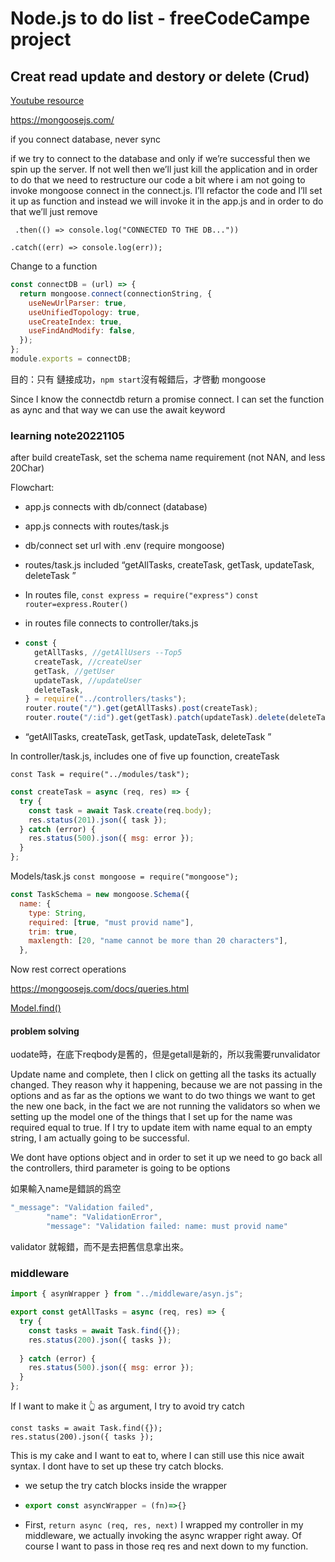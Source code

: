 # Node.js to do list - freeCodeCampe project

## Creat read update and destory or delete (Crud)

[Youtube resource](https://www.youtube.com/watch?v=qwfE7fSVaZM&t=18442s)

https://mongoosejs.com/

if you connect database, never sync

if we try to connect to the database and only if we’re successful then we spin up the server. If not well then we’ll just kill the application  and in order to do that we need to restructure our code a bit where i am not going  to invoke mongoose connect in the connect.js. I’ll refactor the code and I’ll set it up as function and instead we will invoke it in the app.js and in order to do that we’ll just remove 

` .then(() => console.log("CONNECTED TO THE DB..."))`

  `.catch((err) => console.log(err));`

Change to a function

```javascript
const connectDB = (url) => {
  return mongoose.connect(connectionString, {
    useNewUrlParser: true,
    useUnifiedTopology: true,
    useCreateIndex: true,
    useFindAndModify: false,
  });
};
module.exports = connectDB;
```

目的：只有 鏈接成功，`npm start`沒有報錯后，才啓動 mongoose

Since I know the connectdb return a promise connect. I can set the function as aync and that way we can use the await keyword

### learning note20221105

after build createTask, set the schema name requirement (not NAN, and less 20Char)

Flowchart:

- app.js connects with db/connect (database) 
- app.js connects with routes/task.js

- db/connect set url with .env (require mongoose)

- routes/task.js included “getAllTasks, createTask, getTask, updateTask, deleteTask ”

- In routes file, `const express = require("express")` `const router=express.Router()`

- in routes file connects to controller/taks.js

- ```javascript
  const {
    getAllTasks, //getAllUsers --Top5
    createTask, //createUser
    getTask, //getUser
    updateTask, //updateUser
    deleteTask,
  } = require("../controllers/tasks");
  router.route("/").get(getAllTasks).post(createTask);
  router.route("/:id").get(getTask).patch(updateTask).delete(deleteTask);
  ```

- “getAllTasks, createTask, getTask, updateTask, deleteTask ”

In controller/task.js, includes one of five up founction, createTask

`const Task = require("../modules/task");`

```javascript
const createTask = async (req, res) => {
  try {
    const task = await Task.create(req.body);
    res.status(201).json({ task });
  } catch (error) {
    res.status(500).json({ msg: error });
  }
};
```

Models/task.js  `const mongoose = require("mongoose");`

```javascript
const TaskSchema = new mongoose.Schema({
  name: {
    type: String,
    required: [true, "must provid name"],
    trim: true,
    maxlength: [20, "name cannot be more than 20 characters"],
  },
```



Now rest correct operations

https://mongoosejs.com/docs/queries.html

[Model.find()](https://mongoosejs.com/docs/api.html#model_Model-find)

#### problem solving

uodate時，在底下reqbody是舊的，但是getall是新的，所以我需要runvalidator

Update name and complete, then I click on getting all the tasks its actually changed. They reason why it happening, because we are not passing in the options and as far as the options we want to do two things we want to get the new one back, in the fact we are not running the validators so when we setting up the model one of the things that I set up for the name was required equal to true. If I try to update item with name equal to an empty string, I am actually going to be successful. 

We dont have options object and in order to set it up we need to go back all the controllers, third parameter is going to be options

如果輸入name是錯誤的爲空

```javascript
"_message": "Validation failed",
        "name": "ValidationError",
        "message": "Validation failed: name: must provid name"
```

validator 就報錯，而不是去把舊信息拿出來。

### middleware



```javascript
import { asynWrapper } from "../middleware/asyn.js";

```



```javascript
export const getAllTasks = async (req, res) => {
  try {
    const tasks = await Task.find({});
    res.status(200).json({ tasks });
    
  } catch (error) {
    res.status(500).json({ msg: error });
  }
};
```

If I want to make it 👆 as argument, I try to avoid try catch

```
const tasks = await Task.find({});
res.status(200).json({ tasks });
```

This is my cake and I want to eat to, where I can still use this nice await syntax. I dont have to set up these try catch blocks. 

- we setup the try catch blocks inside the wrapper

- ```javascript
  export const asyncWrapper = (fn)=>{}
  ```

- First, `return async (req, res, next)` I wrapped my controller in my middleware, we actually invoking the async wrapper right away. Of course I want to pass in those req res and next down to my function. 

